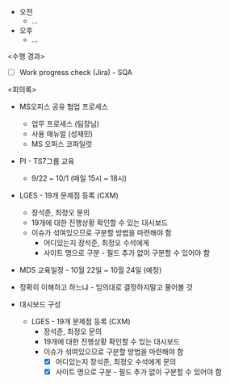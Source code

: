 - 오전
	- ...
- 오후
	- ...

<수행 경과>
- [ ] Work progress check (Jira) - SQA

<회의록>
- MS오피스 공유 협업 프로세스
	- 업무 프로세스 (팀장님)
	- 사용 매뉴얼 (성재민)
	- MS 오피스 코파일럿
- PI - TS7그룹 교육
	- 9/22 ~ 10/1 (매일 15시 ~ 18시)

- LGES - 19개 문제점 등록 (CXM)
	- 장석준, 최정오 문의
	- 19개에 대한 진행상황 확인할 수 있는 대시보드
	- 이슈가 섞여있으므로 구분할 방법을 마련해야 함
		- 어디있는지 장석준, 최정오 수석에게 
		- 사이트 명으로 구분 - 필드 추가 없이 구분할 수 있어야 함

- MDS 교육일정 - 10월 22일 ~ 10월 24일 (예정)

- 정확히 이해하고 하느냐 - 임의대로 결정하지말고 물어볼 것

- 대시보드 구성
	- LGES - 19개 문제점 등록 (CXM)
		- 장석준, 최정오 문의
		- 19개에 대한 진행상황 확인할 수 있는 대시보드
		- 이슈가 섞여있으므로 구분할 방법을 마련해야 함
			- [x] 어디있는지 장석준, 최정오 수석에게 문의
			- [x] 사이트 명으로 구분 - 필드 추가 없이 구분할 수 있어야 함
